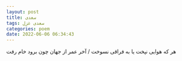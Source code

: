```yaml
---
layout: post
title: سعدی
tags: سعدی غزل
categories: poem
date: 2022-06-06 06:34:43
---
```


هر که هوایی نپخت یا به فراقی نسوخت / آخر عمر از جهان چون برود خام رفت
